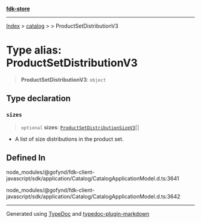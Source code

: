[**fdk-store**](../../../README.md)
***

[Index](../../../API.md) > [catalog](../../README.md) > [<internal>](../README.md) > ProductSetDistributionV3

# Type alias: ProductSetDistributionV3

> **ProductSetDistributionV3**: `object`

## Type declaration

### `sizes`

> `optional` **sizes**: [`ProductSetDistributionSizeV3`](type-alias.ProductSetDistributionSizeV3.md)[]

- A list of size
distributions in the product set.

## Defined In

node\_modules/@gofynd/fdk-client-javascript/sdk/application/Catalog/CatalogApplicationModel.d.ts:3641

node\_modules/@gofynd/fdk-client-javascript/sdk/application/Catalog/CatalogApplicationModel.d.ts:3642

***
Generated using [TypeDoc](https://typedoc.org/) and [typedoc-plugin-markdown](https://www.npmjs.com/package/typedoc-plugin-markdown)
